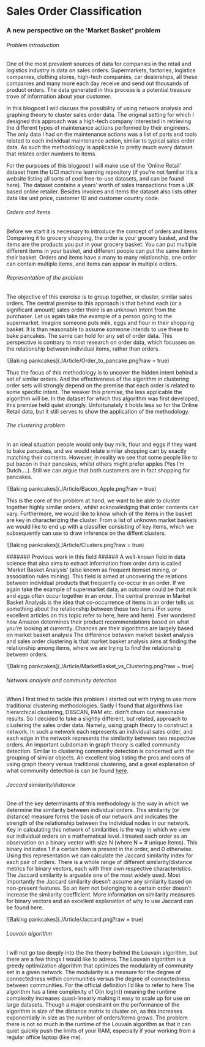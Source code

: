 # Sales Order Classification #
### A new perspective on the 'Market Basket' problem ###

###### Problem introduction ######

One of the most prevalent sources of data for companies in the retail and logistics industry is data on sales orders. Supermarkets, factories, logistics companies, clothing stores, high-tech companies, car dealerships, all these companies and many more each day receive and send out thousands of product orders. The data generated in this process is a potential treasure trove of information about your customer.

In this blogpost I will discuss the possibility of using network analysis and graphing theory to cluster sales order data. The original setting for which I designed this approach was a high-tech company interested in retrieving the different types of maintenance actions performed by their engineers. The only data I had on the maintenance actions was a list of parts and tools related to each individual maintenance action, similar to typical sales order data. As such the methodology is applicable to pretty much every dataset that relates order numbers to items. 

For the purposes of this blogpost I will make use of the ‘Online Retail’ dataset from the UCI machine learning repository (if you’re not familiar it’s a website listing all sorts of cool free-to-use datasets, and can be found here). The dataset contains a years’ worth of sales transactions from a UK based online retailer. Besides invoices and items the dataset also lists other data like unit price, customer ID and customer country code. 

###### Orders and Items ######
Before we start it is necessary to introduce the concept of orders and items. Comparing it to grocery shopping, the order is your grocery basket, and the items are the products you put in your grocery basket. You can put multiple different items in your basket, and different people can put the same item in their basket. Orders and items have a many to many relationship, one order can contain multiple items, and items can appear in multiple orders.

###### Representation of the problem ######
The objective of this exercise is to group together, or cluster, similar sales orders. The central premise to this approach is that behind each (or a significant amount) sales order there is an unknown intent from the purchaser. Let us again take the example of a person going to the supermarket. Imagine someone puts milk, eggs and flour in their shopping basket. It is than reasonable to assume someone intends to use these to bake pancakes. The same can hold for any set of order data. This perspective is contrary to most research on order data, which focusses on the relationship between individual items, rather than orders. 

![Baking pankcakes](./Article/Order_to_pancake.png?raw = true)

Thus the focus of this methodology is to uncover the hidden intent behind a set of similar orders. And the effectiveness of the algorithm in clustering order sets will strongly depend on the premise that each order is related to some specific intent. The weaker this premise, the less applicable the algorithm will be. In the dataset for which this algorithm was first developed, this premise held quiet strongly. Unfortunately it holds less so for the Online Retail data, but it still serves to show the application of the methodology. 

###### The clustering problem ######
In an ideal situation people would only buy milk, flour and eggs if they want to bake pancakes, and we would relate similar shopping cart by exactly matching their contents. However, in reality we see that some people like to put bacon in their pancakes, whilst others might prefer apples (Yes I’m Dutch….). Still we can argue that both customers are in fact shopping for pancakes.

![Baking pankcakes](./Article/Bacon_Apple.png?raw = true)

This is the core of the problem at hand, we want to be able to cluster together highly similar orders, whilst acknowledging that order contents can vary. Furthermore, we would like to know which of the items in the basket are key in characterizing the cluster. From a list of unknown market baskets we would like to end up with a classifier consisting of key items, which we subsequently can use to draw inference on the diffent clusters.

![Baking pankcakes](./Article/Clusters.png?raw = true)

####### Previous work in this field ###### 
A well-known field in data science that also aims to extract information from order data is called ‘Market Basket Analysis’ (also known as frequent itemset mining, or association rules mining). This field is aimed at uncovering the relations between individual products that frequently co-occur in an order. If we again take the example of supermarket data, an outcome could be that milk and eggs often occur together in an order. The central premise in Market Basket Analysis is the idea that co-occurrence of items in an order tells us something about the relationship between these two items (For some excellent articles on this topic refer to here, here and here). Ever wondered how Amazon determines their product recommendations based on what you’re looking at currently. Chances are their algorithms are largely based on market basket analysis
The difference between market basket analysis and sales order clustering is that market basket analysis aims at finding the relationship among items, where we are trying to find the relationship between orders. 

![Baking pankcakes](./Article/MarketBasket_vs_Clustering.png?raw = true)

###### Network analysis and community detection ######
When I first tried to tackle this problem I started out with trying to use more traditional clustering methodologies. Sadly I found that algorithms like hierarchical clustering, DBSCAN, PAM etc. didn’t churn out reasonable results. So I decided to take a slightly different, but related, approach to clustering the sales order data. Namely, using graph theory to construct a network. In such a network each represents an individual sales order, and each edge in the network represents the similarity between two respective orders. 
An important subdomain in graph theory is called community detection. Similar to clustering community detection is concerned with the grouping of similar objects. An excellent blog listing the pros and cons of using graph theory versus traditional clustering, and a great explanation of what community detection is can be found [here](https://blog.insightdatascience.com/graph-based-machine-learning-6e2bd8926a0).

###### Jaccard similarity/distance ######
One of the key determinants of this methodology is the way in which we determine the similarity between individual orders. This similarity (or distance) measure forms the basis of our network and indicates the strength of the relationship between the individual nodes in our network. Key in calculating this network of similarities is the way in which we view our individual orders on a mathematical level. 
I treated each order as an observation on a binary vector with size N (where N = # unique Items). This binary indicates 1 if a certain item is present in the order, and 0 otherwise. Using this representation we can calculate the Jaccard similarity index for each pair of orders. There is a whole range of different similarity/distance metrics for binary vectors, each with their own respective characteristics. The Jaccard similarity is arguable one of the most widely used. Most importantly the Jaccard similarity doesn’t assume any similarity based on non-present features. So an item not belonging to a certain order doesn’t increase the similarity coefficient. More information on similarity measures for binary vectors and an excellent explanation of why to use Jaccard can be found here.

![Baking pankcakes](./Article/Jaccard.png?raw = true)

###### Louvain algorithm ######
I will not go too deeply into the the theory behind the Louvain algorithm, but there are a few things I would like to adress. The Louvain algorithm is a greedy optimization algorithm that optimizes the modularity of community set in a given network. The modularity is a measure for the degree of connectedness within communities versus the degree of connectedness between communities. For the official definition I’d like to refer to here
The algorithm has a time complexity of O(n log(n)) meaning the runtime complexity increases quasi-linearly making it easy to scale up for use on large datasets. Though a major constraint on the performance of the algorithm is size of the distance matrix to cluster on, as this increases exponentially in size as the number of orders/items grows. The problem there is not so much in the runtime of the Louvain algorithm as that it can quiet quickly push the limits of your RAM, especially if your working from a regular office laptop (like me). 
